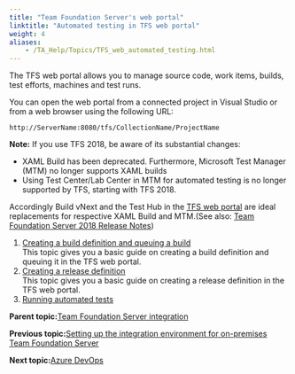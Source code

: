 ```yaml
--- 
title: "Team Foundation Server's web portal"
linktitle: "Automated testing in TFS web portal"
weight: 4
aliases: 
    - /TA_Help/Topics/TFS_web_automated_testing.html
---
```


The TFS web portal allows you to manage source code, work items, builds, test efforts, machines and test runs.

You can open the web portal from a connected project in Visual Studio or from a web browser using the following URL:

```
http://ServerName:8080/tfs/CollectionName/ProjectName 
```

**Note:** If you use TFS 2018, be aware of its substantial changes:

-   XAML Build has been deprecated. Furthermore, Microsoft Test Manager \(MTM\) no longer supports XAML builds
-   Using Test Center/Lab Center in MTM for automated testing is no longer supported by TFS, starting with TFS 2018.

Accordingly Build vNext and the Test Hub in the [TFS web portal](/TA_Help/Topics/TFS_web_automated_testing.html) are ideal replacements for respective XAML Build and MTM.\(See also: [Team Foundation Server 2018 Release Notes](https://docs.microsoft.com/en-us/visualstudio/releasenotes/tfs2018-relnotes)\)

1.  [Creating a build definition and queuing a build](/TA_Help/Topics/TFS_web_creating_and_queuing_build.html)  
This topic gives you a basic guide on creating a build definition and queuing it in the TFS web portal.
2.  [Creating a release definition](/TA_Help/Topics/TFS_web_creating_release_def.html)  
This topic gives you a basic guide on creating a release definition in the TFS web portal.
3.  [Running automated tests](/TA_Help/Topics/TFS_web_runnning_automated_tests.html)  


**Parent topic:**[Team Foundation Server integration](/TA_Help/Topics/ug_MTM_def.html)

**Previous topic:**[Setting up the integration environment for on-premises Team Foundation Server](/TA_Help/Topics/ug_MTM_setting_up_environment.html)

**Next topic:**[Azure DevOps](/TA_Help/Topics/Azure_DevOps_running_automated_tests.html)

